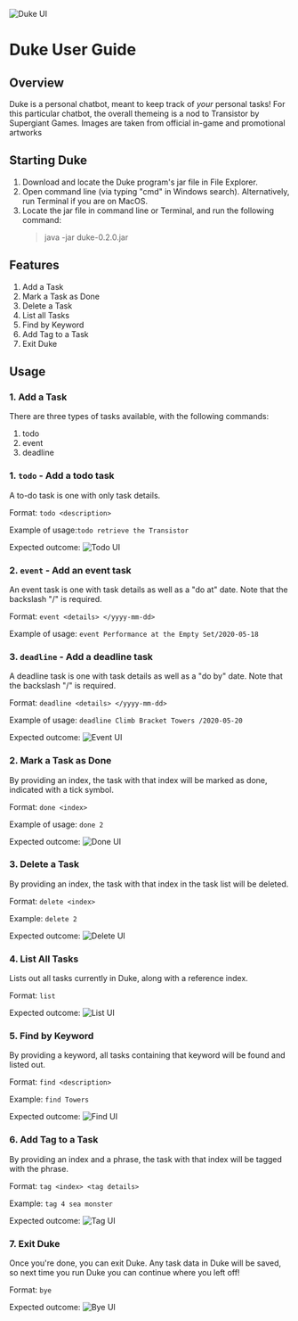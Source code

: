 ![Duke UI](Ui.png)

# Duke User Guide

## Overview
Duke is a personal chatbot, meant to keep track of *your* personal tasks! For this particular chatbot, the overall themeing is a nod to Transistor by Supergiant Games. Images are taken from official in-game and promotional artworks

## Starting Duke
1. Download and locate the Duke program's jar file in File Explorer.
2. Open command line (via typing "cmd" in Windows search). Alternatively, run Terminal if you are on MacOS.
3. Locate the jar file in command line or Terminal, and run the following command:
    > java -jar duke-0.2.0.jar

## Features
1. Add a Task
2. Mark a Task as Done
3. Delete a Task
4. List all Tasks
5. Find by Keyword
6. Add Tag to a Task
7. Exit Duke
 
## Usage
### 1.  Add a Task
There are three types of tasks available, with the following commands:
1. todo
2. event
3. deadline

### 1. `todo` - Add a todo task
A to-do task is one with only task details.

Format: `todo <description>`

Example of usage:`todo retrieve the Transistor`

Expected outcome: ![Todo UI](Todo.png)

### 2. `event` - Add an event task
An event task is one with task details as well as a "do at" date. Note that the backslash "/" is required.

Format: `event <details> </yyyy-mm-dd>`

Example of usage: `event Performance at the Empty Set/2020-05-18`

### 3. `deadline` - Add a deadline task
A deadline task is one with task details as well as a "do by" date. Note that the backslash "/" is required.

Format: `deadline <details> </yyyy-mm-dd>`

Example of usage: `deadline Climb Bracket Towers /2020-05-20`

Expected outcome: ![Event UI](Event.png)

### 2. Mark a Task as Done
By providing an index, the task with that index will be marked as done, indicated with a tick symbol.

Format: `done <index>`

Example of usage: `done 2`

Expected outcome: ![Done UI](Done.png)

### 3. Delete a Task
By providing an index, the task with that index in the task list will be deleted.

Format: `delete <index>`

Example: `delete 2`

Expected outcome: ![Delete UI](Delete.png)

### 4. List All Tasks
Lists out all tasks currently in Duke, along with a reference index.

Format: `list`

Expected outcome: ![List UI](List.png)

### 5. Find by Keyword
By providing a keyword, all tasks containing that keyword will be found and listed out.

Format: `find <description>`

Example: `find Towers`

Expected outcome: ![Find UI](Find.png)

### 6. Add Tag to a Task
By providing an index and a phrase, the task with that index will be tagged with the phrase.

Format: `tag <index> <tag details>`

Example: `tag 4 sea monster`

Expected outcome: ![Tag UI](Tag.png)

### 7. Exit Duke
Once you're done, you can exit Duke. Any task data in Duke will be saved, so next time you run Duke you can continue where you left off!

Format: `bye`

Expected outcome: ![Bye UI](Bye.png)



